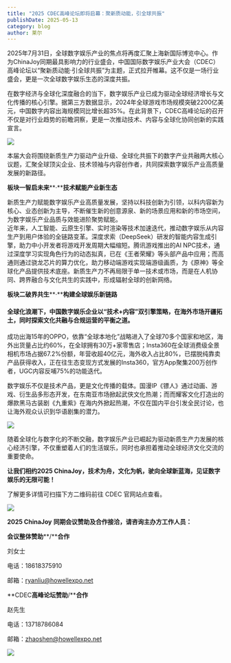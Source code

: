 ```yaml
---
title: "2025 CDEC高峰论坛即将启幕：聚新质动能，引全球共振"
publishDate: 2025-05-13
category: blog
author: 莱尔
---
```


2025年7月31日，全球数字娱乐产业的焦点将再度汇聚上海新国际博览中心。作为ChinaJoy同期最具影响力的行业盛会，中国国际数字娱乐产业大会（CDEC）高峰论坛以“聚新质动能·引全球共振”为主题，正式拉开帷幕。这不仅是一场行业盛会，更是一次全球数字娱乐生态的深度共振。

在数字经济与全球化深度融合的当下，数字娱乐产业已成为驱动全球经济增长与文化传播的核心引擎。据第三方数据显示，2024年全球游戏市场规模突破2200亿美元，中国数字内容出海规模同比增长超35%。在此背景下，CDEC高峰论坛的召开不仅是对行业趋势的前瞻洞察，更是一次推动技术、内容与全球化协同创新的实践宣言。

![](https://ec-net-1251389766.cos.ap-shanghai.myqcloud.com/wp-content/uploads/2025/05/20250513154623344-683x1024.jpeg)

本届大会将围绕新质生产力驱动产业升级、全球化共振下的数字产业共融两大核心议题，汇聚全球顶尖企业、技术领袖与内容创作者，共同探索数字娱乐产业高质量发展的新路径。

**板块一智启未来****·****技术赋能产业新生态**

新质生产力赋能数字娱乐产业高质量发展，坚持以科技创新为引领，以科内容新为核心、业态创新为主导，不断催生新的创意源泉、新的场景应用和新的市场空间，为数字娱乐产业品质与效能进阶聚势赋能。  
近年来，人工智能、云原生引擎、实时渲染等技术加速迭代，推动数字娱乐从内容生产到用户体验的全链路变革。深度求索（DeepSeek）研发的智能内容生成引擎，助力中小开发者将游戏开发周期大幅缩短。腾讯游戏推出的AI NPC技术，通过深度学习实现角色行为的动态拟真，已在《王者荣耀》等头部产品中应用；而高通则通过骁龙芯片的算力优化，助力移动端游戏实现端游级画质，为《原神》等全球化产品提供技术底座。新质生产力不再局限于单一技术或市场，而是在人机协同、跨界融合与文化共生的实践中，形成辐射全球的创新网络。

**板块二破界共生****·****构建全球娱乐新链路**

#### 全球化浪潮下，中国数字娱乐企业以“技术+内容”双引擎策略，在海外市场开疆拓土，同时探索文化共融与合规运营的平衡之道。

成功出海15年的OPPO，依靠“全球本地化”战略进入了全球70多个国家和地区，海外出货量占比约60%，在全球拥有30万+家零售店；Insta360在全球消费级全景相机市场占据67.2%份额，年营收超40亿元，海外收入占比80%，已摆脱纯靠卖产品获得收入，正在往生态变现方式发展的Insta360，官方App聚集200万创作者，UGC内容反哺75%的功能迭代。

数字娱乐不仅是技术产品，更是文化传播的载体。国漫IP《镖人》通过动画、游戏、衍生品多形态开发，在东南亚市场掀起武侠文化热潮；而而耀客文化打造出的爆款黑马古装剧《九重紫》在海内外掀起热潮，不仅在国内平台引发全民讨论，也让海外观众认识到华语剧集的潜力。

![](https://ec-net-1251389766.cos.ap-shanghai.myqcloud.com/wp-content/uploads/2025/05/20250513154625275.jpeg)

随着全球化与数字化的不断交融，数字娱乐产业已崛起为驱动新质生产力发展的核心经济引擎，不仅重塑着人们的生活娱乐，同时也承担着推动全球经济文化交流的重要使命。

**让我们相约2025 ChinaJoy，技术为舟，文化为帆，驶向全球新蓝海，见证数字娱乐的无限可能！**

了解更多详情可扫描下方二维码前往 CDEC 官网站点查看。

![](https://ec-net-1251389766.cos.ap-shanghai.myqcloud.com/wp-content/uploads/2025/05/20250513154621371.jpeg)

**2025 ChinaJoy** **同期会议赞助及合作接洽，请咨询主办方工作人员：**

**会议整体赞助****/****合作**

刘女士

电话：18618375910

邮箱：ryanliu@howellexpo.net

**CDEC****高峰论坛赞助****/****合作**

赵先生

电话：13718786084

邮箱：[zhaoshen@howellexpo.net](mailto:zhaoshen@howellexpo.net)

![](https://ec-net-1251389766.cos.ap-shanghai.myqcloud.com/wp-content/uploads/2025/05/20250513154622213.jpg)
